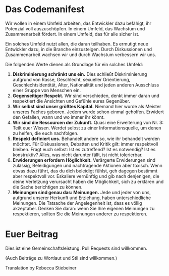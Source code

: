 Das Codemanifest
================

Wir wollen in einem Umfeld arbeiten, das Entwickler dazu befähigt, ihr Potenzial voll auszuschöpfen. In einem Umfeld, das Wachstum und Zusammenarbeit fördert. In einem Umfeld, das für alle sicher ist.

Ein solches Umfeld nutzt allen, die daran teilhaben. Es ermutigt neue Entwickler dazu, in die Branche einzusteigen. Durch Diskussionen und Zusammenarbeit wachsen wir und durch Wachstum verbessern wir uns.

Die folgenden Werte dienen als Grundlage für ein solches Umfeld:

1. **Diskriminierung schränkt uns ein.** Dies schließt Diskriminierung aufgrund von Rasse, Geschlecht, sexueller Orientierung, Geschlechtsidentität, Alter, Nationalität und jeden anderen Ausschluss einer Gruppe von Menschen ein.
2. **Gegenseitiger Respekt.** Wir sind verschieden, denkt immer daran und respektiert die Ansichten und Gefühle eures Gegenüber.
3. **Wir selbst sind unser größtes Kapital.** Niemand hier wurde als Meister unseres Faches geboren. Jedem wurde schon einmal geholfen. Erwidert den Gefallen, wann und wo immer ihr könnt.
4. **Wir sind die Ressourcen der Zukunft.** Quasi eine Erweiterung von Nr. 3: Teilt euer Wissen. Werdet selbst zu einer Informationsquelle, um denen zu helfen, die euch nachfolgen.
5. **Respekt definiert uns.** Behandelt andere so, wie ihr behandelt werden möchtet. Für Diskussionen, Debatten und Kritik gilt: immer respektvoll bleiben.
Fragt euch selbst: Ist es zutreffend? Ist es notwendig? Ist es konstruktiv? Alles, was nicht darunter fällt, ist nicht tolerierbar.
6. **Erwiderungen erfordern Höglichkeit.** Verärgerte Erwiderungen sind zulässig, Beleidigungen und nachtragende Aktionen aber toxisch. Wenn etwas dazu führt, das du dich beleidigt fühlst, geh dagegen bestimmt aber respektvoll vor. Eskaliere vernünftig und gib nach denjenigen, die deine Verletzung verursacht haben die Möglichkeit, sich zu erklären und die Sache berichtigen zu können.
7. **Meinungen sind genau das: Meinungen.** Jede und jeder von uns, aufgrund unserer Herkunft und Erziehung, haben unterschiedliche Meinungen. Die Tatsache der Angelegenheit ist, dass es völlig akzeptabel. Denken Sie daran: wenn Sie Ihre eigenen Meinungen zu respektieren, sollten Sie die Meinungen anderer zu respektieren.


Euer Beitrag
============

Dies ist eine Gemeinschaftsleistung. Pull Requests sind willkommen.

(Auch Beiträge zu Wortlaut und Stil sind willkommen.)

Translation by Rebecca Stiebeiner
